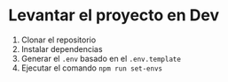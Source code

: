 # Levantar el proyecto en Dev

1. Clonar el repositorio
2. Instalar dependencias
3. Generar el `.env` basado en el `.env.template`
4. Ejecutar el comando `npm run set-envs`
